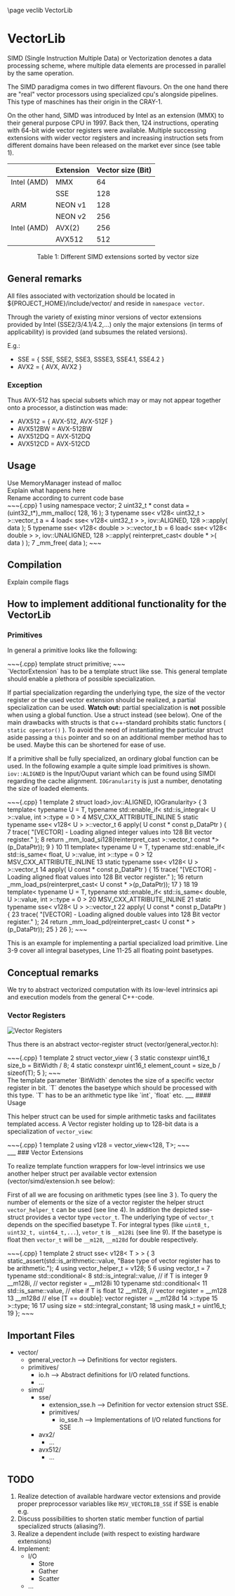 \page veclib VectorLib

VectorLib
=========
SIMD (Single Instruction Multiple Data) or Vectorization denotes a data processing scheme, where multiple data elements are processed in parallel by the same operation. 

The SIMD paradigma comes in two different flavours. On the one hand there are "real" vector processors using specialized cpu's alongside pipelines. This type of maschines has their origin in the CRAY-1. 

On the other hand, SIMD was introduced by Intel as an extension (MMX) to their general purpose CPU in 1997. Back then, 124 instructions, operating with 64-bit wide vector registers were available. 
Multiple successing extensions with wider vector registers and increasing instruction sets from different domains have been released on the market ever since (see table 1).

|             | Extension | Vector size (Bit) |
| ----------- | --------- | ----------------- |
| Intel (AMD) | MMX       | 64                |
|             | SSE       | 128               |
| ARM         | NEON v1   | 128               |
|             | NEON v2   | 256               |
| Intel (AMD) | AVX(2)    | 256               |
|             | AVX512    | 512               |

<p style="text-align: center;">Table 1: Different SIMD extensions sorted by vector size</p>

General remarks
---------------
All files associated with vectorization should be located in ${PROJECT_HOME}/include/vector/ and reside in `namespace vector`.

Through the variety of existing minor versions of vector extensions provided by Intel (SSE2/3/4.1/4.2,...) only the major extensions (in terms of applicability) is provided (and subsumes the related versions).

E.g.: 
- SSE = { SSE, SSE2, SSE3, SSSE3, SSE4.1, SSE4.2 }
- AVX2 = { AVX, AVX2 }

### Exception

Thus AVX-512 has special subsets which may or may not appear together onto a processor, a distinction was made:

- AVX512 = { AVX-512, AVX-512F }
- AVX512BW = AVX-512BW
- AVX512DQ = AVX-512DQ 
- AVX512CD = AVX-512CD


Usage
-----
<div class="ToDo">Use MemoryManager instead of malloc</div>
<div class="ToDo">Explain what happens here</div>
<div class="ToDo">Rename according to current code base</div>

<div class=userCode>
~~~{.cpp}
1    using namespace vector;
2    uint32_t * const data = (uint32_t*)_mm_malloc( 128, 16 );
3    typename sse< v128< uint32_t > >::vector_t a =
4        load< sse< v128< uint32_t > >, iov::ALIGNED, 128 >::apply( data );
5    typename sse< v128< double > >::vector_t b =
6        load< sse< v128< double > >, iov::UNALIGNED, 128 >::apply( reinterpret_cast< double * >( data ) );
7    _mm_free( data );
~~~
</div>

Compilation
-------------
<div class="ToDo">Explain compile flags</div>

How to implement additional functionality for the VectorLib 
------------------

### Primitives

In general a primitive looks like the following:

<div class=morphStoreDeveloperCode>
~~~{.cpp}
    template<class VectorExtension>
    struct primitive;
~~~
</div>
`VectorExtension` has to be a template struct like sse. This general template should enable a plethora of possible specialization.

If partial specialization regarding the underlying type, the size of the vector register or the used vector extension should be realized,
a partial specialization can be used. **Watch out:** partial specialization is **not** possible when using a global function. Use a struct instead (see below). 
One of the main drawbacks with structs is that c++-standard prohibits static functors ( `static operator()` ). To avoid the need of instantiating the particular
struct aside passing a `this` pointer and so on an additional member method has to be used. Maybe this can be shortened for ease of use.

If a primitive shall be fully specialized, an ordinary global function can be used. In the following example a quite simple load primitives is shown. `iov::ALIGNED` is the Input/Ouput variant which can be found using SIMDI regarding the cache alignment. `IOGranularity` is just a number, denotating the size of loaded elements. 
<div class=morphStoreDeveloperCode>
~~~{.cpp}
 1    template<typename T, int IOGranularity>
 2    struct load<sse<v128<T>>,iov::ALIGNED, IOGranularity> {
 3        template< typename U = T, typename std::enable_if< std::is_integral< U >::value, int >::type = 0 >
 4        MSV_CXX_ATTRIBUTE_INLINE
 5        static typename sse< v128< U > >::vector_t
 6        apply( U const * const p_DataPtr ) {
 7            trace( "[VECTOR] - Loading aligned integer values into 128 Bit vector register." );
 8            return _mm_load_si128(reinterpret_cast<typename sse< v128< U > >::vector_t const *>(p_DataPtr));
 9        }
10
11        template< typename U = T, typename std::enable_if< std::is_same< float, U >::value, int >::type = 0 >
12        MSV_CXX_ATTRIBUTE_INLINE
13        static typename sse< v128< U > >::vector_t
14        apply( U const * const p_DataPtr ) {
15            trace( "[VECTOR] - Loading aligned float values into 128 Bit vector register." );
16            return _mm_load_ps(reinterpret_cast< U const * >(p_DataPtr));
17        }
18
19        template< typename U = T, typename std::enable_if< std::is_same< double, U >::value, int >::type = 0 >
20        MSV_CXX_ATTRIBUTE_INLINE
21        static typename sse< v128< U > >::vector_t
22        apply( U const * const p_DataPtr ) {
23            trace( "[VECTOR] - Loading aligned double values into 128 Bit vector register." );
24            return _mm_load_pd(reinterpret_cast< U const * >(p_DataPtr));
25        }
26    };
~~~
</div>

This is an example for implementing a partial specialized load primitive. Line 3-9 cover all integral basetypes, Line 11-25 all floating point basetypes.


Conceptual remarks 
------------------
We try to abstract vectorized computation with its low-level intrinsics api and execution models from the general C++-code.

### Vector Registers

![Vector Registers](vector_type.png)


Thus there is an abstract vector-register struct (vector/general_vector.h):
<div class=morphStoreBaseCode>
~~~{.cpp}
1    template<uint16_t BitWidth, typename T>
2    struct vector_view {
3      static constexpr uint16_t size_b = BitWidth / 8;
4      static constexpr uint16_t element_count = size_b / sizeof(T);
5   };
~~~
</div>
The template parameter `BitWidth` denotes the size of a specific vector register in bit. `T` denotes the basetype which should be processed with this type.
`T` has to be an arithmetic type like `int`, `float` etc.
___
#### Usage

This helper struct can be used for simple arithmetic tasks and facilitates templated access.
A Vector register holding up to 128-bit data is a specialization of `vector_view`:

<div class=morphStoreBaseCode>
~~~{.cpp}
1    template<typename T>
2    using v128 = vector_view<128, T>;
~~~
</div>
___
### Vector Extensions

To realize template function wrappers for low-level intrinsics we use another helper struct per available vector extension (vector/simd/extension.h see below):

First of all we are focusing on arithmetic types (see line 3 ). To query the number of elements or the size of a vector register the helper struct `vector_helper_t` can be used (see line 4).
In addition the depicted sse-struct provides a vector type `vector_t`. The underlying type of `vector_t` depends on the specified basetype T. For integral types (like `uint8_t, uint32_t, uint64_t,...`), `vetor_t` is `__m128i` (see line 9). If the basetype is float then `vector_t` will be `__m128`, `__m128d` for double respectively.

<div class=morphStoreBaseCode>
~~~{.cpp}
 1   template<typename T>
 2   struct sse< v128< T > > {
 3      static_assert(std::is_arithmetic<T>::value, "Base type of vector register has to be arithmetic.");
 4      using vector_helper_t = v128<T>;
 5
 6      using vector_t =
 7      typename std::conditional<
 8         std::is_integral<T>::value,    // if T is integer
 9         __m128i,                       //    vector register = __m128i
10         typename std::conditional<
11            std::is_same<float, T>::value, // else if T is float
12            __m128,                       //    vector register = __m128
13            __m128d                       // else [T == double]: vector register = __m128d
14         >::type
15      >::type;
16
17      using size = std::integral_constant<size_t, sizeof(vector_t)>;
18      using mask_t = uint16_t;
19   };
~~~
</div>



Important Files
---------------
- vector/
  - general_vector.h --> Definitions for vector registers.
  - primitives/
    - io.h --> Abstract definitions for I/O related functions.
    - ...
  - simd/
    - sse/
      - extension_sse.h --> Definition for vector extension struct SSE.
      - primitives/
        - io_sse.h --> Implementations of I/O related functions for SSE
    - avx2/
      - ...
    - avx512/
      - ...
  



TODO
----
1. Realize detection of available hardware vector extensions and provide proper preprocessor variables like `MSV_VECTORLIB_SSE` if SSE is enable e.g.
2. Discuss possibilities to shorten static member function of partial specialized structs (aliasing?).
3. Realize a dependent include (with respect to existing hardware extensions)
4. Implement:
    - I/O
        - Store
        - Gather
        - Scatter
    - ...
